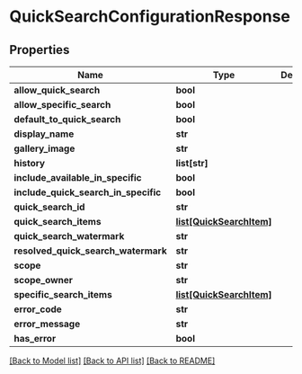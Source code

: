# QuickSearchConfigurationResponse

## Properties
Name | Type | Description | Notes
------------ | ------------- | ------------- | -------------
**allow_quick_search** | **bool** |  | [optional] 
**allow_specific_search** | **bool** |  | [optional] 
**default_to_quick_search** | **bool** |  | [optional] 
**display_name** | **str** |  | [optional] 
**gallery_image** | **str** |  | [optional] 
**history** | **list[str]** |  | [optional] 
**include_available_in_specific** | **bool** |  | [optional] 
**include_quick_search_in_specific** | **bool** |  | [optional] 
**quick_search_id** | **str** |  | [optional] 
**quick_search_items** | [**list[QuickSearchItem]**](QuickSearchItem.md) |  | [optional] 
**quick_search_watermark** | **str** |  | [optional] 
**resolved_quick_search_watermark** | **str** |  | [optional] 
**scope** | **str** |  | [optional] 
**scope_owner** | **str** |  | [optional] 
**specific_search_items** | [**list[QuickSearchItem]**](QuickSearchItem.md) |  | [optional] 
**error_code** | **str** |  | [optional] 
**error_message** | **str** |  | [optional] 
**has_error** | **bool** |  | [optional] 

[[Back to Model list]](../README.md#documentation-for-models) [[Back to API list]](../README.md#documentation-for-api-endpoints) [[Back to README]](../README.md)


